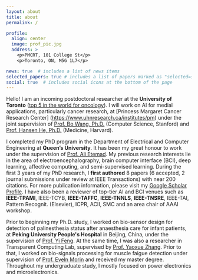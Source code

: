 ```yaml
---
layout: about
title: about
permalink: /

profile:
  align: center
  image: prof_pic.jpg
  address: >
    <p>PMCRT, 101 College St</p>
    <p>Toronto, ON, M5G 1L7</p>

news: true  # includes a list of news items
selected_papers: true # includes a list of papers marked as "selected={true}"
social: true  # includes social icons at the bottom of the page
---
```


Hello! I am an incoming postdoctoral researcher at the **University of Toronto** ([top 5 in the world for oncology](https://www.usnews.com/education/best-global-universities/oncology)). I will work on AI for medial applications, particularly cancer research, at [Princess Margaret Cancer Research Center] (https://www.uhnresearch.ca/institutes/pm) under the joint supervision of [Prof. Bo Wang, Ph.D.](https://wanglab.ml/) (Computer Science, Stanford) and [Prof. Hansen He, Ph.D.](http://www.hansenhelab.org/) (Medicine, Harvard).


I completed my PhD program in the Department of Electrical and Computer Engineering at **Queen’s University**. It has been my great honour to work under the supervision of [Prof. Ali Etemad](https://www.aiimlab.com/director). My previous research interests lie in the area of electroencephalography, brain computer interface (BCI), deep learning, affective computing, and semi-supervised learning. During the first 3 years of my PhD research, I **first authored** 8 papers (6 accepted, 2 journal submissions under review at IEEE Transactions) with near 200 citations. For more publication information, please visit my [Google Scholar Profile](https://scholar.google.ca/citations?user=ITguoVwAAAAJ&hl=en&oi=ao).
I have also been a reviewer of top-tier AI and BCI venues such as **IEEE-TPAMI**, IEEE-TCYB, **IEEE-TAFFC**, **IEEE-TNNLS**, **IEEE-TNSRE**, IEEE-TAI, Pattern Recognit. (Elsevier), ICPR, ACII, SMC and an area chair of AAAI workshop. 

Prior to beginning my Ph.D. study, I worked on bio-sensor design for detection of palinesthesia status after anaesthesia care for infant patients, at **Peking University People's Hospital** in Beijing, China, under the supervision of [Prof. Yi Feng](https://english.pkuph.cn/html/care/departments/medica/Pain_Medicine/324.html). At the same time, I was also a researcher in Transparent Computing Lab, supervised by [Prof. Yaoxue Zhang](https://www.cs.tsinghua.edu.cn/csen/info/1059/4004.htm). Prior to that, I worked on bio-signals processing for muscle faigue detection under supervision of [Prof. Eveln Morin](https://www.ece.queensu.ca/people/E-L-Morin/index.html) and received my master degree. Throughout my undergraduate study, I mostly focused on power electronics and microelectronics. 


